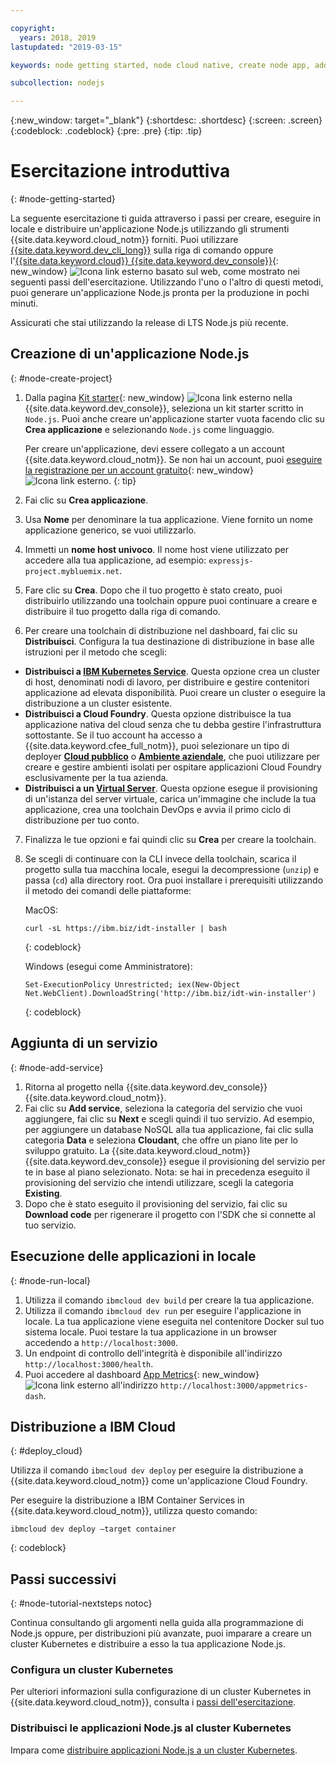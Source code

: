 ```yaml
---

copyright:
  years: 2018, 2019
lastupdated: "2019-03-15"

keywords: node getting started, node cloud native, create node app, add node service, node programming guide, node guide

subcollection: nodejs

---
```


{:new_window: target="_blank"}
{:shortdesc: .shortdesc}
{:screen: .screen}
{:codeblock: .codeblock}
{:pre: .pre}
{:tip: .tip}

# Esercitazione introduttiva
{: #node-getting-started}

La seguente esercitazione ti guida attraverso i passi per creare, eseguire in locale e distribuire un'applicazione Node.js utilizzando gli strumenti {{site.data.keyword.cloud_notm}} forniti. Puoi utilizzare [{{site.data.keyword.dev_cli_long}}](/docs/cli?topic=cloud-cli-ibmcloud-cli#ibmcloud-cli) sulla riga di comando oppure l'[{{site.data.keyword.cloud}} {{site.data.keyword.dev_console}}](https://cloud.ibm.com/developer/appservice/dashboard){: new_window} ![Icona link esterno](../icons/launch-glyph.svg "Icona link esterno") basato sul web, come mostrato nei seguenti passi dell'esercitazione. Utilizzando l'uno o l'altro di questi metodi, puoi generare un'applicazione Node.js pronta per la produzione in pochi minuti.

Assicurati che stai utilizzando la release di LTS Node.js più recente.

## Creazione di un'applicazione Node.js
{: #node-create-project}

1. Dalla pagina [Kit starter](https://cloud.ibm.com/developer/appservice/starter-kits){: new_window} ![Icona link esterno](../icons/launch-glyph.svg "Icona link esterno") nella {{site.data.keyword.dev_console}}, seleziona un kit starter scritto in `Node.js`. Puoi anche creare un'applicazione starter vuota facendo clic su **Crea applicazione** e selezionando `Node.js` come linguaggio.

    Per creare un'applicazione, devi essere collegato a un account {{site.data.keyword.cloud_notm}}. Se non hai un account, puoi [eseguire la registrazione per un account gratuito](https://cloud.ibm.com/registration){: new_window} ![Icona link esterno](../icons/launch-glyph.svg "Icona link esterno").
    {: tip}

2. Fai clic su **Crea applicazione**.
3. Usa **Nome** per denominare la tua applicazione. Viene fornito un nome applicazione generico, se vuoi utilizzarlo.
4. Immetti un **nome host univoco**. Il nome host viene utilizzato per accedere alla tua applicazione, ad esempio: `expressjs-project.mybluemix.net`.
5. Fare clic su **Crea**. Dopo che il tuo progetto è stato creato, puoi distribuirlo utilizzando una toolchain oppure puoi continuare a creare e distribuire il tuo progetto dalla riga di comando.
6. Per creare una toolchain di distribuzione nel dashboard, fai clic su **Distribuisci**. Configura la tua destinazione di distribuzione in base alle istruzioni per il metodo che scegli:
  * **Distribuisci a [IBM Kubernetes Service](/docs/apps/deploying?topic=creating-apps-containers-kube#containers)**. Questa opzione crea un cluster di host, denominati nodi di lavoro, per distribuire e gestire contenitori applicazione ad elevata disponibilità. Puoi creare un cluster o eseguire la distribuzione a un cluster esistente.
  * **Distribuisci a Cloud Foundry**. Questa opzione distribuisce la tua applicazione nativa del cloud senza che tu debba gestire l'infrastruttura sottostante. Se il tuo account ha accesso a {{site.data.keyword.cfee_full_notm}}, puoi selezionare un tipo di deployer **[Cloud pubblico](/docs/cloud-foundry-public?topic=cloud-foundry-public-about-cf#about-cf)** o **[Ambiente aziendale](/docs/cloud-foundry-public?topic=cloud-foundry-public-cfee#cfee)**, che puoi utilizzare per creare e gestire ambienti isolati per ospitare applicazioni Cloud Foundry esclusivamente per la tua azienda.
  * **Distribuisci a un [Virtual Server](/docs/apps?topic=creating-apps-vsi-deploy#vsi-deploy)**. Questa opzione esegue il provisioning di un'istanza del server virtuale, carica un'immagine che include la tua applicazione, crea una toolchain DevOps e avvia il primo ciclo di distribuzione per tuo conto.

7. Finalizza le tue opzioni e fai quindi clic su **Crea** per creare la toolchain.

8. Se scegli di continuare con la CLI invece della toolchain, scarica il progetto sulla tua macchina locale, esegui la decompressione (`unzip`) e passa (`cd`) alla directory root. Ora puoi installare i prerequisiti utilizzando il metodo dei comandi delle piattaforme:

    MacOS:
    ```
    curl -sL https://ibm.biz/idt-installer | bash
    ```
    {: codeblock}

    Windows (esegui come Amministratore):
    ```
    Set-ExecutionPolicy Unrestricted; iex(New-Object Net.WebClient).DownloadString('http://ibm.biz/idt-win-installer')
    ```
    {: codeblock}

## Aggiunta di un servizio
{: #node-add-service}

1. Ritorna al progetto nella {{site.data.keyword.dev_console}} {{site.data.keyword.cloud_notm}}.
2. Fai clic su **Add service**, seleziona la categoria del servizio che vuoi aggiungere, fai clic su **Next** e scegli quindi il tuo servizio. Ad esempio, per aggiungere un database NoSQL alla tua applicazione, fai clic sulla categoria **Data** e seleziona **Cloudant**, che offre un piano lite per lo sviluppo gratuito. La {{site.data.keyword.cloud_notm}} {{site.data.keyword.dev_console}} esegue il provisioning del servizio per te in base al piano selezionato.
Nota: se hai in precedenza eseguito il provisioning del servizio che intendi utilizzare, scegli la categoria **Existing**.
3. Dopo che è stato eseguito il provisioning del servizio, fai clic su **Download code** per rigenerare il progetto con l'SDK che si connette al tuo servizio.

<!--
<video of creating a project and adding a service>
-->

## Esecuzione delle applicazioni in locale
{: #node-run-local}

1. Utilizza il comando `ibmcloud dev build` per creare la tua applicazione.
2. Utilizza il comando `ibmcloud dev run` per eseguire l'applicazione in locale. La tua applicazione viene eseguita nel contenitore Docker sul tuo sistema locale. Puoi testare la tua applicazione in un browser accedendo a `http://localhost:3000`.
3. Un endpoint di controllo dell'integrità è disponibile all'indirizzo `http://localhost:3000/health`.
4. Puoi accedere al dashboard [App Metrics](https://developer.ibm.com/node/monitoring-post-mortem/application-metrics-node-js/){: new_window} ![Icona link esterno](../icons/launch-glyph.svg "Icona link esterno") all'indirizzo `http://localhost:3000/appmetrics-dash`.

<!--
<video>
-->

## Distribuzione a IBM Cloud
{: #deploy_cloud}

Utilizza il comando `ibmcloud dev deploy` per eseguire la distribuzione a {{site.data.keyword.cloud_notm}} come un'applicazione Cloud Foundry. 

Per eseguire la distribuzione a IBM Container Services in {{site.data.keyword.cloud_notm}}, utilizza questo comando:
```
ibmcloud dev deploy –target container 
```
{: codeblock}

## Passi successivi
{: #node-tutorial-nextsteps notoc}

Continua consultando gli argomenti nella guida alla programmazione di Node.js oppure, per distribuzioni più avanzate, puoi imparare a creare un cluster Kubernetes e distribuire a esso la tua applicazione Node.js.

### Configura un cluster Kubernetes
Per ulteriori informazioni sulla configurazione di un cluster Kubernetes in {{site.data.keyword.cloud_notm}}, consulta i [passi dell'esercitazione](/docs/containers?topic=containers-clusters#clusters).

### Distribuisci le applicazioni Node.js al cluster Kubernetes
Impara come [distribuire applicazioni Node.js a un cluster Kubernetes](/docs/containers?topic=containers-cs_apps_tutorial#cs_apps_tutorial).
